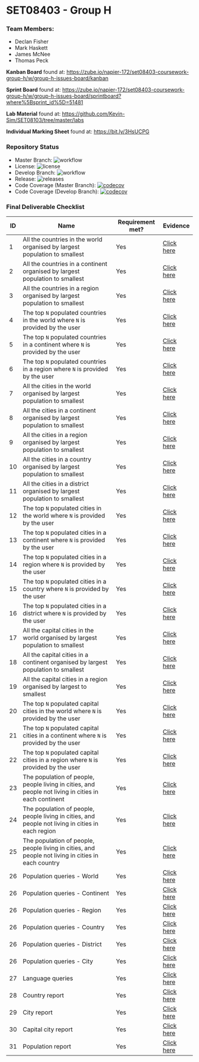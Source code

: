# SET08403 - Group H

### Team Members:

- Declan Fisher
- Mark Haskett
- James McNee
- Thomas Peck

**Kanban Board** found at: https://zube.io/napier-172/set08403-coursework-group-h/w/group-h-issues-board/kanban

**Sprint Board** found at: https://zube.io/napier-172/set08403-coursework-group-h/w/group-h-issues-board/sprintboard?where%5Bsprint_id%5D=51481

**Lab Material** found at: https://github.com/Kevin-Sim/SET08103/tree/master/labs

**Individual Marking Sheet** found at: https://bit.ly/3HsUCPG

### Repository Status
- Master Branch: ![workflow](https://img.shields.io/github/workflow/status/decfisher/Napier-GA-Group-H/Napier%20GA%20Group%20H%20Workflow/master?label=Build%20Status&style=for-the-badge)
- License: ![license](https://img.shields.io/github/license/decfisher/Napier-GA-Group-H?label=%20&style=for-the-badge)
- Develop Branch: ![workflow](https://img.shields.io/github/workflow/status/decfisher/Napier-GA-Group-H/Napier%20GA%20Group%20H%20Workflow/develop?label=Build%20Status&style=for-the-badge)
- Release: ![releases](https://img.shields.io/github/v/release/decfisher/Napier-GA-Group-H?include_prereleases&label=%20&style=for-the-badge)
- Code Coverage (Master Branch): [![codecov](https://codecov.io/gh/decfisher/Napier-GA-Group-H/branch/master/graph/badge.svg?token=NM8Y82JTNH)](https://codecov.io/gh/decfisher/Napier-GA-Group-H)
- Code Coverage (Develop Branch): [![codecov](https://codecov.io/gh/decfisher/Napier-GA-Group-H/branch/develop/graph/badge.svg?token=NM8Y82JTNH)](https://codecov.io/gh/decfisher/Napier-GA-Group-H)

### Final Deliverable Checklist
| ID | Name | Requirement met? | Evidence |
| -- | ---- | ---------------- | -------- |
| 1 | All the countries in the world organised by largest population to smallest | Yes | [Click here](https://github.com/decfisher/Napier-GA-Group-H/blob/feature/final-deliverable/reports/AllCountryPopulation.md) |
| 2 | All the countries in a continent organised by largest population to smallest | Yes | [Click here](https://github.com/decfisher/Napier-GA-Group-H/blob/feature/final-deliverable/reports/AllCountryPopulationInNorthAmerica.md) |
| 3 | All the countries in a region organised by largest population to smallest | Yes | [Click here](https://github.com/decfisher/Napier-GA-Group-H/blob/feature/final-deliverable/reports/AllCountryPopulationInCaribbean.md) |
| 4 | The top `N` populated countries in the world where `N` is provided by the user | Yes | [Click here](https://github.com/decfisher/Napier-GA-Group-H/blob/feature/final-deliverable/reports/Top5MostPopulatedCountriesInTheWorld.md) |
| 5 | The top `N` populated countries in a continent where `N` is provided by the user | Yes | [Click here](https://github.com/decfisher/Napier-GA-Group-H/blob/feature/final-deliverable/reports/Top5MostPopulatedCountriesInEurope.md) |
| 6 | The top `N` populated countries in a region where `N` is provided by the user | Yes | [Click here](https://github.com/decfisher/Napier-GA-Group-H/blob/feature/final-deliverable/reports/Top5MostPopulatedCountriesInWesternAfrica.md) |
| 7 | All the cities in the world organised by largest population to smallest | Yes | [Click here]() |
| 8 | All the cities in a continent organised by largest population to smallest | Yes | [Click here]() |
| 9 | All the cities in a region organised by largest population to smallest | Yes | [Click here]() |
| 10 | All the cities in a country organised by largest population to smallest | Yes | [Click here]() |
| 11 | All the cities in a district organised by largest population to smallest | Yes | [Click here]() |
| 12 | The top `N` populated cities in the world where `N` is provided by the user | Yes | [Click here](https://github.com/decfisher/Napier-GA-Group-H/blob/feature/final-deliverable/reports/Top5MostPopulatedCitiesInTheWorld.md) |
| 13 | The top `N` populated cities in a continent where `N` is provided by the user | Yes | [Click here](https://github.com/decfisher/Napier-GA-Group-H/blob/feature/final-deliverable/reports/Top5MostPopulatedCitiesInEurope.md) |
| 14 | The top `N` populated cities in a region where `N` is provided by the user | Yes | [Click here](https://github.com/decfisher/Napier-GA-Group-H/blob/feature/final-deliverable/reports/Top5MostPopulatedCitiesInEasternEurope.md) |
| 15 | The top `N` populated cities in a country where `N` is provided by the user | Yes | [Click here](https://github.com/decfisher/Napier-GA-Group-H/blob/feature/final-deliverable/reports/Top5MostPopulatedCitiesInAlbania.md) |
| 16 | The top `N` populated cities in a district where `N` is provided by the user | Yes | [Click here](https://github.com/decfisher/Napier-GA-Group-H/blob/feature/final-deliverable/reports/Top5MostPopulatedCitiesInQandahar.md) |
| 17 | All the capital cities in the world organised by largest population to smallest | Yes | [Click here]() |
| 18 | All the capital cities in a continent organised by largest population to smallest | Yes | [Click here]() |
| 19 | All the capital cities in a region organised by largest to smallest | Yes | [Click here]() |
| 20 | The top `N` populated capital cities in the world where `N` is provided by the user | Yes | [Click here](https://github.com/decfisher/Napier-GA-Group-H/blob/feature/final-deliverable/reports/Top5CapitalCitiesInTheWorld.md) |
| 21 | The top `N` populated capital cities in a continent where `N` is provided by the user | Yes | [Click here](https://github.com/decfisher/Napier-GA-Group-H/blob/feature/final-deliverable/reports/Top5CapitalCitiesInNorthAmerica.md) |
| 22 | The top `N` populated capital cities in a region where `N` is provided by the user | Yes | [Click here](https://github.com/decfisher/Napier-GA-Group-H/blob/feature/final-deliverable/reports/Top5CapitalCitiesInCentralAmerica.md) |
| 23 | The population of people, people living in cities, and people not living in cities in each continent | Yes | [Click here](https://github.com/decfisher/Napier-GA-Group-H/blob/feature/final-deliverable/reports/PopulationInAndOutOfCitiesInEachContinent.md) |
| 24 | The population of people, people living in cities, and people not living in cities in each region | Yes | [Click here](https://github.com/decfisher/Napier-GA-Group-H/blob/feature/final-deliverable/reports/PopulationInAndOutOfCitiesInEachRegion.md) |
| 25 | The population of people, people living in cities, and people not living in cities in each country | Yes | [Click here](https://github.com/decfisher/Napier-GA-Group-H/blob/feature/final-deliverable/reports/PopulationInAndOutOfCitiesInEachCountry.md) |
| 26 | Population queries - World | Yes | [Click here](https://github.com/decfisher/Napier-GA-Group-H/blob/feature/final-deliverable/reports/PopulationOfTheWorld.md) |
| 26 | Population queries - Continent | Yes | [Click here](https://github.com/decfisher/Napier-GA-Group-H/blob/feature/final-deliverable/reports/PopulationOfEurope.md) |
| 26 | Population queries - Region | Yes | [Click here](https://github.com/decfisher/Napier-GA-Group-H/blob/feature/final-deliverable/reports/PopulationOfBritishIslands.md) |
| 26 | Population queries - Country | Yes | [Click here](https://github.com/decfisher/Napier-GA-Group-H/blob/feature/final-deliverable/reports/PopulationOfUnitedKingdom.md) |
| 26 | Population queries - District | Yes | [Click here](https://github.com/decfisher/Napier-GA-Group-H/blob/feature/final-deliverable/reports/PopulationOfEngland.md) |
| 26 | Population queries - City | Yes | [Click here](https://github.com/decfisher/Napier-GA-Group-H/blob/feature/final-deliverable/reports/PopulationOfLondon.md) |
| 27 | Language queries | Yes | [Click here](https://github.com/decfisher/Napier-GA-Group-H/blob/feature/final-deliverable/reports/LanguagePopularity.md) |
| 28 | Country report | Yes | [Click here]() |
| 29 | City report | Yes | [Click here]() |
| 30 | Capital city report | Yes | [Click here]() |
| 31 | Population report | Yes | [Click here]() |
